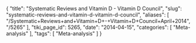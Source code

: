 {
    "title": "Systematic Reviews and Vitamin D - Vitamin D Council",
    "slug": "systematic-reviews-and-vitamin-d-vitamin-d-council",
    "aliases": [
        "/Systematic+Reviews+and+Vitamin+D+-+Vitamin+D+Council+April+2014",
        "/5265"
    ],
    "tiki_page_id": 5265,
    "date": "2014-04-15",
    "categories": [
        "Meta-analysis"
    ],
    "tags": [
        "Meta-analysis"
    ]
}